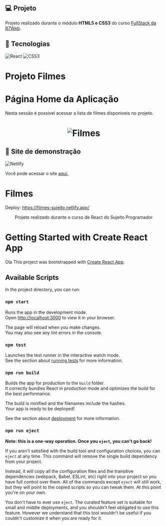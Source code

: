 ## :computer: Projeto
Projeto realizado durante o módulo **HTML5 e CSS3** do curso [FullStack da B7Web](https://b7web.com.br/fullstack/).

## :rocket: Tecnologias
![React](https://img.shields.io/badge/react-%2320232a.svg?style=for-the-badge&logo=react&logoColor=%2361DAFB)
![CSS3](https://img.shields.io/badge/css3-%231572B6.svg?style=for-the-badge&logo=css3&logoColor=white)

# Projeto Filmes


# Página Home da Aplicação
<p>Nesta sessão é possivel acessar a lista de filmes disponiveis no projeto.</p>
<h1 align="center">
    <img alt="Filmes" title="Filmes" src=".github/filmes-home.png" />
</h1>

## :eyes: Site de demonstração
![Netlify](https://img.shields.io/badge/netlify-%23000000.svg?style=for-the-badge&logo=netlify&logoColor=#00C7B7)

Você pode acessar o site [aqui.](https://b7web-starbucks.netlify.app/)

# Filmes


Deploy: https://filmes-sujeito.netlify.app/

<p align="center">Projeto realizado durante o curso de React do Sujeito Programador</p>







# Getting Started with Create React App
Ola
This project was bootstrapped with [Create React App](https://github.com/facebook/create-react-app).

## Available Scripts

In the project directory, you can run:

### `npm start`

Runs the app in the development mode.\
Open [http://localhost:3000](http://localhost:3000) to view it in your browser.

The page will reload when you make changes.\
You may also see any lint errors in the console.

### `npm test`

Launches the test runner in the interactive watch mode.\
See the section about [running tests](https://facebook.github.io/create-react-app/docs/running-tests) for more information.

### `npm run build`

Builds the app for production to the `build` folder.\
It correctly bundles React in production mode and optimizes the build for the best performance.

The build is minified and the filenames include the hashes.\
Your app is ready to be deployed!

See the section about [deployment](https://facebook.github.io/create-react-app/docs/deployment) for more information.

### `npm run eject`

**Note: this is a one-way operation. Once you `eject`, you can't go back!**

If you aren't satisfied with the build tool and configuration choices, you can `eject` at any time. This command will remove the single build dependency from your project.

Instead, it will copy all the configuration files and the transitive dependencies (webpack, Babel, ESLint, etc) right into your project so you have full control over them. All of the commands except `eject` will still work, but they will point to the copied scripts so you can tweak them. At this point you're on your own.

You don't have to ever use `eject`. The curated feature set is suitable for small and middle deployments, and you shouldn't feel obligated to use this feature. However we understand that this tool wouldn't be useful if you couldn't customize it when you are ready for it.

